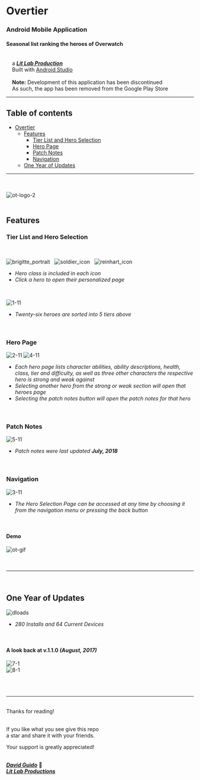 # Overtier

### Android Mobile Application
#### Seasonal list ranking the heroes of Overwatch

<br/>&nbsp;&nbsp;&nbsp;&nbsp;a [***Lit Lab Production***](https://www.litlabproductions.com)<br/>
&nbsp;&nbsp;&nbsp;&nbsp;Built with [Android Studio](https://developer.android.com/studio/) <br>
<br/>&nbsp;&nbsp;&nbsp;&nbsp;**Note:** Development of this application has been discontinued<br>&nbsp;&nbsp;&nbsp;&nbsp;As such, the app has been removed from the Google Play Store <br>
***

## Table of contents
- [Overtier](#overtier)
  - [Features](#features)
    - [Tier List and Hero Selection](#tier-list-and-hero-selection)
    - [Hero Page](#hero-page)
    - [Patch Notes](#patch-notes)
    - [Navigation](#navigation)
  - [One Year of Updates](#one-year-of-updates) 
***
<br><br>
![ot-logo-2](https://user-images.githubusercontent.com/34845402/131586198-657158bf-7c64-421c-87c2-d70c9fcdc33c.png)
<br><br>

## Features


### Tier List and Hero Selection
<br>

![brigitte_portrait](https://user-images.githubusercontent.com/34845402/132142524-8f5cf55a-ee02-43ed-a870-c189c753f014.png)&nbsp;&nbsp;
![soldier_icon](https://user-images.githubusercontent.com/34845402/132142521-5d89354a-141b-4f34-b065-7c8f2d11687b.png)&nbsp;&nbsp;
![reinhart_icon](https://user-images.githubusercontent.com/34845402/132142526-dd5f0b96-30fa-4294-8a64-ab878572d44e.png)
  * *Hero class is included in each icon* 
  * *Click a hero to open their personalized page* 

<br>

![1-11](https://user-images.githubusercontent.com/34845402/131565439-e4358985-8be4-4a0d-98b1-b8ad1eae8ac6.png)
  * *Twenty-six heroes are sorted into 5 tiers above* <br><br><br>


### Hero Page 
![2-11](https://user-images.githubusercontent.com/34845402/131565442-ed3b771b-6446-4ce9-b488-981d912fd8b1.png)
![4-11](https://user-images.githubusercontent.com/34845402/131565448-2314ed4d-88af-49cd-b2c4-262326d5cb57.png)
  * *Each hero page lists character abilities, ability descriptions, health, class, tier and difficulty, as well as three other characters the respective hero is strong and weak against*
  * *Selecting another hero from the strong or weak section will open that heroes page*
  * *Selecting the patch notes button will open the patch notes for that hero* <br><br><br>

### Patch Notes
![5-11](https://user-images.githubusercontent.com/34845402/131565450-435c8ed2-706e-41dd-a6a0-722f7dbed934.png)
  * *Patch notes were last updated **July, 2018*** <br><br><br>

### Navigation
![3-11](https://user-images.githubusercontent.com/34845402/131565445-5fdd1223-7256-43d6-a99d-a89b79ecb109.png)
  * *The Hero Selection Page can be accessed at any time by choosing it from the navigation menu or pressing the back button* <br><br><br>

#### Demo
![ot-gif](https://user-images.githubusercontent.com/34845402/132142150-81c526e9-8c8b-404f-9b5f-343ea6247de1.gif)
<br><br><br>

***

<br>

## One Year of Updates
![dloads](https://user-images.githubusercontent.com/34845402/132143473-4a15cea7-ee78-4771-bad3-c5840691c69d.png)
  * *280 Installs and 64 Current Devices* <br><br><br>

#### A look back at v.1.1.0 ***(August, 2017)***
![7-1](https://user-images.githubusercontent.com/34845402/131570623-f55f0a34-7681-4e17-9d94-6109ec5eeecc.png)<br>
![8-1](https://user-images.githubusercontent.com/34845402/131570627-6138aed4-e8a9-4f12-96bc-0cfb19562e22.png)

<br><br>

***

<br/>
Thanks for reading!<br/><br/>
 
If you like what you see give this repo  
a star and share it with your friends.

Your support is greatly appreciated!<br/><br/>


[***David Guido***](https://www.litlabproductions.com/resume-view) :rocket:  
[***Lit Lab Productions***](https://www.litlabproductions.com)
<br/><br/>
